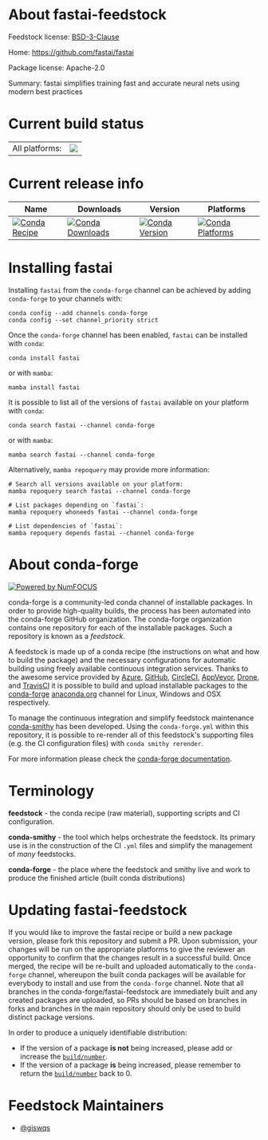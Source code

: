 About fastai-feedstock
======================

Feedstock license: [BSD-3-Clause](https://github.com/conda-forge/fastai-feedstock/blob/main/LICENSE.txt)

Home: https://github.com/fastai/fastai

Package license: Apache-2.0

Summary: fastai simplifies training fast and accurate neural nets using modern best practices

Current build status
====================


<table><tr><td>All platforms:</td>
    <td>
      <a href="https://dev.azure.com/conda-forge/feedstock-builds/_build/latest?definitionId=18623&branchName=main">
        <img src="https://dev.azure.com/conda-forge/feedstock-builds/_apis/build/status/fastai-feedstock?branchName=main">
      </a>
    </td>
  </tr>
</table>

Current release info
====================

| Name | Downloads | Version | Platforms |
| --- | --- | --- | --- |
| [![Conda Recipe](https://img.shields.io/badge/recipe-fastai-green.svg)](https://anaconda.org/conda-forge/fastai) | [![Conda Downloads](https://img.shields.io/conda/dn/conda-forge/fastai.svg)](https://anaconda.org/conda-forge/fastai) | [![Conda Version](https://img.shields.io/conda/vn/conda-forge/fastai.svg)](https://anaconda.org/conda-forge/fastai) | [![Conda Platforms](https://img.shields.io/conda/pn/conda-forge/fastai.svg)](https://anaconda.org/conda-forge/fastai) |

Installing fastai
=================

Installing `fastai` from the `conda-forge` channel can be achieved by adding `conda-forge` to your channels with:

```
conda config --add channels conda-forge
conda config --set channel_priority strict
```

Once the `conda-forge` channel has been enabled, `fastai` can be installed with `conda`:

```
conda install fastai
```

or with `mamba`:

```
mamba install fastai
```

It is possible to list all of the versions of `fastai` available on your platform with `conda`:

```
conda search fastai --channel conda-forge
```

or with `mamba`:

```
mamba search fastai --channel conda-forge
```

Alternatively, `mamba repoquery` may provide more information:

```
# Search all versions available on your platform:
mamba repoquery search fastai --channel conda-forge

# List packages depending on `fastai`:
mamba repoquery whoneeds fastai --channel conda-forge

# List dependencies of `fastai`:
mamba repoquery depends fastai --channel conda-forge
```


About conda-forge
=================

[![Powered by
NumFOCUS](https://img.shields.io/badge/powered%20by-NumFOCUS-orange.svg?style=flat&colorA=E1523D&colorB=007D8A)](https://numfocus.org)

conda-forge is a community-led conda channel of installable packages.
In order to provide high-quality builds, the process has been automated into the
conda-forge GitHub organization. The conda-forge organization contains one repository
for each of the installable packages. Such a repository is known as a *feedstock*.

A feedstock is made up of a conda recipe (the instructions on what and how to build
the package) and the necessary configurations for automatic building using freely
available continuous integration services. Thanks to the awesome service provided by
[Azure](https://azure.microsoft.com/en-us/services/devops/), [GitHub](https://github.com/),
[CircleCI](https://circleci.com/), [AppVeyor](https://www.appveyor.com/),
[Drone](https://cloud.drone.io/welcome), and [TravisCI](https://travis-ci.com/)
it is possible to build and upload installable packages to the
[conda-forge](https://anaconda.org/conda-forge) [anaconda.org](https://anaconda.org/)
channel for Linux, Windows and OSX respectively.

To manage the continuous integration and simplify feedstock maintenance
[conda-smithy](https://github.com/conda-forge/conda-smithy) has been developed.
Using the ``conda-forge.yml`` within this repository, it is possible to re-render all of
this feedstock's supporting files (e.g. the CI configuration files) with ``conda smithy rerender``.

For more information please check the [conda-forge documentation](https://conda-forge.org/docs/).

Terminology
===========

**feedstock** - the conda recipe (raw material), supporting scripts and CI configuration.

**conda-smithy** - the tool which helps orchestrate the feedstock.
                   Its primary use is in the construction of the CI ``.yml`` files
                   and simplify the management of *many* feedstocks.

**conda-forge** - the place where the feedstock and smithy live and work to
                  produce the finished article (built conda distributions)


Updating fastai-feedstock
=========================

If you would like to improve the fastai recipe or build a new
package version, please fork this repository and submit a PR. Upon submission,
your changes will be run on the appropriate platforms to give the reviewer an
opportunity to confirm that the changes result in a successful build. Once
merged, the recipe will be re-built and uploaded automatically to the
`conda-forge` channel, whereupon the built conda packages will be available for
everybody to install and use from the `conda-forge` channel.
Note that all branches in the conda-forge/fastai-feedstock are
immediately built and any created packages are uploaded, so PRs should be based
on branches in forks and branches in the main repository should only be used to
build distinct package versions.

In order to produce a uniquely identifiable distribution:
 * If the version of a package **is not** being increased, please add or increase
   the [``build/number``](https://docs.conda.io/projects/conda-build/en/latest/resources/define-metadata.html#build-number-and-string).
 * If the version of a package **is** being increased, please remember to return
   the [``build/number``](https://docs.conda.io/projects/conda-build/en/latest/resources/define-metadata.html#build-number-and-string)
   back to 0.

Feedstock Maintainers
=====================

* [@giswqs](https://github.com/giswqs/)

